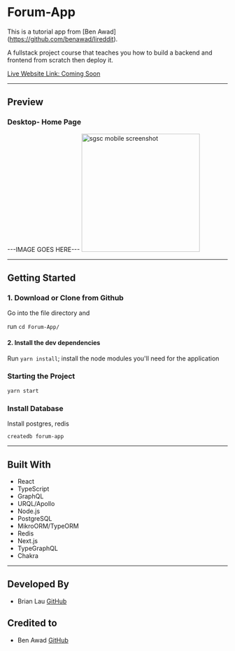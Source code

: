 # Forum-App

This is a tutorial app from [Ben Awad] (https://github.com/benawad/lireddit).

A fullstack project course that teaches you how to build a backend and frontend from scratch then deploy it.

[Live Website Link: Coming Soon](www.brian-lau.ca)

---

## Preview

### Desktop- Home Page

---IMAGE GOES HERE---
<img src="./src/assets/readme/preview1.png" width="270px" alt="sgsc mobile screenshot">

---

## Getting Started

### 1. Download or Clone from Github

Go into the file directory and

run `cd Forum-App/`

#### 2. Install the dev dependencies

Run `yarn install`; install the node modules you'll need for the application

### Starting the Project

`yarn start`

### Install Database

Install postgres, redis

`createdb forum-app`

---

## Built With

- React
- TypeScript
- GraphQL
- URQL/Apollo
- Node.js
- PostgreSQL
- MikroORM/TypeORM
- Redis
- Next.js
- TypeGraphQL
- Chakra

---

## Developed By

- Brian Lau [GitHub](https://github.com/wtLau)

## Credited to

- Ben Awad [GitHub](https://github.com/benawad)
